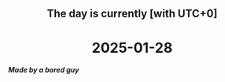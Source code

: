 <h2 align=center>The day is currently [with UTC+0]</h2>
<h1 align=center><!--TIME BEGIN-->2025-01-28<!--TIME END--></h1>
<h5>Made by a bored guy</h5>
